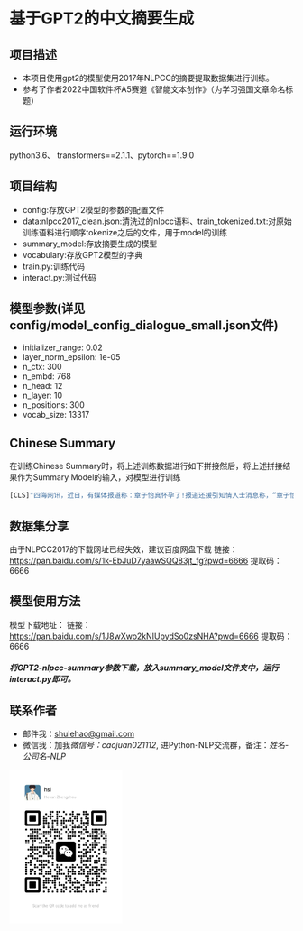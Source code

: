 # 基于GPT2的中文摘要生成


## 项目描述
- 本项目使用gpt2的模型使用2017年NLPCC的摘要提取数据集进行训练。
- 参考了作者2022中国软件杯A5赛道《智能文本创作》（为学习强国文章命名标题）

## 运行环境
python3.6、 transformers==2.1.1、pytorch==1.9.0

## 项目结构
- config:存放GPT2模型的参数的配置文件
- data:nlpcc2017_clean.json:清洗过的nlpcc语料、train_tokenized.txt:对原始训练语料进行顺序tokenize之后的文件，用于model的训练
- summary_model:存放摘要生成的模型
- vocabulary:存放GPT2模型的字典
- train.py:训练代码
- interact.py:测试代码


## 模型参数(详见config/model_config_dialogue_small.json文件)
- initializer_range: 0.02
- layer_norm_epsilon: 1e-05
- n_ctx: 300
- n_embd: 768
- n_head: 12
- n_layer: 10
- n_positions: 300
- vocab_size: 13317

## Chinese Summary
在训练Chinese Summary时，将上述训练数据进行如下拼接然后，将上述拼接结果作为Summary Model的输入，对模型进行训练
```python
[CLS]"四海网讯，近日，有媒体报道称：章子怡真怀孕了!报道还援引知情人士消息称，“章子怡怀孕大概四五个月，预产期是年底前后，现在已经不接工作了。”这到底是怎么回事?消息是真是假?针对此消息，23日晚8时30分，华西都市报记者迅速联系上了与章子怡家里关系极好的知情人士，这位人士向华西都市报记者证实说：“子怡这次确实怀孕了。她已经36岁了，也该怀孕了。章子怡怀上汪峰的孩子后，子怡的父母亲十分高兴。子怡的母亲，已开始悉心照料女儿了。子怡的预产期大概是今年12月底。”当晚9时，华西都市报记者为了求证章子怡怀孕消息，又电话联系章子怡的亲哥哥章子男，但电话通了，一直没有人<Paragraph>接听。有关章子怡怀孕的新闻自从2013年9月份章子怡和汪峰恋情以来，就被传N遍了!不过，时间跨入2015年，事情却发生着微妙的变化。2015年3月21日，章子怡担任制片人的电影《从天儿降》开机，在开机发布会上几张合影，让网友又燃起了好奇心：“章子怡真的怀孕了吗?”但后据证实，章子怡的“大肚照”只是影片宣传的噱头。过了四个月的7月22日，《太平轮》新一轮宣传，章子怡又被发现状态不佳，不时深呼吸，不自觉想捂住肚子，又觉得不妥。然后在8月的一天，章子怡和朋友吃饭，在酒店门口被风行工作室拍到了，疑似有孕在身!今年7月11日，汪峰本来在上海要举行演唱会，后来因为台风“灿鸿”取消了。而消息人士称，汪峰原来打算在演唱会上当着章子怡的面宣布重大消息，而且章子怡已经赴上海准备参加演唱会了，怎知遇到台风，只好延期，相信9月26日的演唱会应该还会有惊喜大白天下吧。"[SEP]"知情人透露章子怡怀孕后，父母很高兴。章母已开始悉心照料。据悉，预产期大概是12月底"[SEP]
```
## 数据集分享
由于NLPCC2017的下载网址已经失效，建议百度网盘下载
链接：https://pan.baidu.com/s/1k-EbJuD7yaawSQQ83jt_fg?pwd=6666 
提取码：6666
## 模型使用方法
模型下载地址：
链接：https://pan.baidu.com/s/1J8wXwo2kNIUpydSo0zsNHA?pwd=6666 
提取码：6666
##### 将GPT2-nlpcc-summary参数下载，放入summary_model文件夹中，运行interact.py即可。
## 联系作者
- 邮件我：shulehao@gmail.com
- 微信我：加我*微信号：caojuan021112*, 进Python-NLP交流群，备注：*姓名-公司名-NLP*

<img src="docs/wechat.jpg" width="200" />
